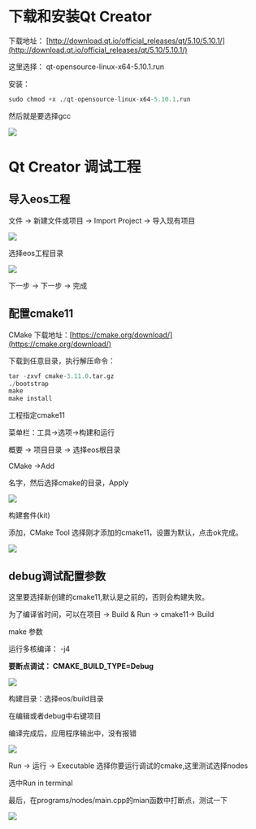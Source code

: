 
# 下载和安装Qt Creator
下载地址： [http://download.qt.io/official_releases/qt/5.10/5.10.1/](http://download.qt.io/official_releases/qt/5.10/5.10.1/)

这里选择： qt-opensource-linux-x64-5.10.1.run

安装：
```python
sudo chmod +x ./qt-opensource-linux-x64-5.10.1.run 
```
然后就是要选择gcc

![](https://eosfans-static.strahe.com/photo/2018/a57dbabe-bf9e-4c63-b6a2-a26c15872c5c.png?x-oss-process=image/resize,w_1920)

# Qt Creator 调试工程

## 导入eos工程

文件 -> 新建文件或项目 -> Import Project -> 导入现有项目

![](https://eosfans-static.strahe.com/photo/2018/c8cee03e-6b62-4ea9-93db-4a794e07623e.png?x-oss-process=image/resize,w_1920)

选择eos工程目录

![](https://eosfans-static.strahe.com/photo/2018/e4bd4ac4-46bb-4da2-8ec3-708a6b94b0d9.png?x-oss-process=image/resize,w_1920)

下一步 -> 下一步 -> 完成
## 配置cmake11

CMake 下载地址：[https://cmake.org/download/](https://cmake.org/download/) 

下载到任意目录，执行解压命令：

```python
tar -zxvf cmake-3.11.0.tar.gz  
./bootstrap
make 
make install
```
工程指定cmake11

菜单栏：工具->选项->构建和运行

概要 -> 项目目录 -> 选择eos根目录

CMake ->Add

名字，然后选择cmake的目录，Apply

![](https://eosfans-static.strahe.com/photo/2018/0169d701-2579-4b13-b5f6-f5f54beca038.png?x-oss-process=image/resize,w_1920)

构建套件(kit)

添加，CMake Tool 选择刚才添加的cmake11，设置为默认，点击ok完成。

![](https://eosfans-static.strahe.com/photo/2018/dfc578f8-08f0-4d69-9b64-9742422cb422.png?x-oss-process=image/resize,w_1920)

## debug调试配置参数

这里要选择新创建的cmake11,默认是之前的，否则会构建失败。

为了编译省时间，可以在项目 -> Build & Run -> cmake11-> Build 

make 参数

运行多核编译： -j4

<b>要断点调试： CMAKE_BUILD_TYPE=Debug</b>

![](https://eosfans-static.strahe.com/photo/2018/9a847b52-c19d-4a4a-b028-b60761d2b1a6.png?x-oss-process=image/resize,w_1920)


构建目录：选择eos/build目录

在编辑或者debug中右键项目

编译完成后，应用程序输出中，没有报错

![](https://eosfans-static.strahe.com/photo/2018/5996076f-6f85-44ae-95bd-b31baa3b8228.png?x-oss-process=image/resize,w_1920)

Run ->  运行 -> Executable  选择你要运行调试的cmake,这里测试选择nodes

选中Run in terminal

最后，在programs/nodes/main.cpp的mian函数中打断点，测试一下

![](https://eosfans-static.strahe.com/photo/2018/6dff4005-228d-489a-a3f7-7d67340328a2.png?x-oss-process=image/resize,w_1920)




